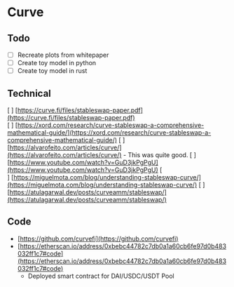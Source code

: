 # Curve

## Todo
- [ ] Recreate plots from whitepaper  
- [ ] Create toy model in python
- [ ] Create toy model in rust

## Technical
[ ] [https://curve.fi/files/stableswap-paper.pdf](https://curve.fi/files/stableswap-paper.pdf)
[ ] [https://xord.com/research/curve-stableswap-a-comprehensive-mathematical-guide/](https://xord.com/research/curve-stableswap-a-comprehensive-mathematical-guide/)
[ ] [https://alvarofeito.com/articles/curve/](https://alvarofeito.com/articles/curve/)
    - This was quite good.
[ ] [https://www.youtube.com/watch?v=GuD3jkPgPgU](https://www.youtube.com/watch?v=GuD3jkPgPgU)
[ ] [https://miguelmota.com/blog/understanding-stableswap-curve/](https://miguelmota.com/blog/understanding-stableswap-curve/)
[ ] [https://atulagarwal.dev/posts/curveamm/stableswap/](https://atulagarwal.dev/posts/curveamm/stableswap/)

## Code
- [https://github.com/curvefi](https://github.com/curvefi)
- [https://etherscan.io/address/0xbebc44782c7db0a1a60cb6fe97d0b483032ff1c7#code](https://etherscan.io/address/0xbebc44782c7db0a1a60cb6fe97d0b483032ff1c7#code)
  - Deployed smart contract for DAI/USDC/USDT Pool

